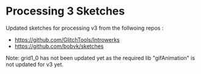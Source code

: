 # Processing 3 Sketches

Updated sketches for processing v3 from the follwoing repos :

- https://github.com/GlitchTools/Introwerks
- https://github.com/bobvk/sketches


Note: grid1_0 has not been updated yet as the required lib "gifAnimation" is not updated for v3 yet. 